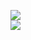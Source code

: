 [![](https://img.shields.io/badge/Made%20With-Github%20Spray-lightgrey.svg?style=for-the-badge&logo=github)](https://github.com/Annihil/github-spray#13139)  
[![](https://i.imgur.com/2DrTn0Z.gif)](https://github.com/Annihil/github-spray)